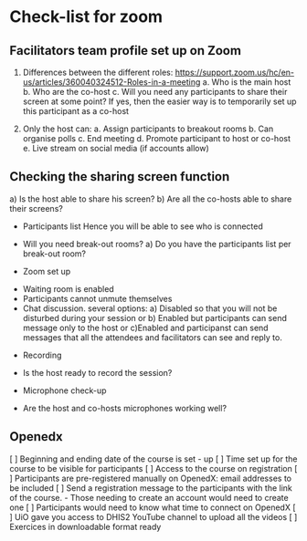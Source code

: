 # Check-list for zoom

## Facilitators team profile set up on Zoom
1. Differences between the different roles: https://support.zoom.us/hc/en-us/articles/360040324512-Roles-in-a-meeting
  a. Who is the main host
  b. Who are the co-host
  c. Will you need any participants to share their screen at some point? If yes, then the easier way is to temporarily set up this 
participant as a co-host 

2. Only the host can:
  a. Assign participants to breakout rooms
  b. Can organise polls
  c. End meeting
  d. Promote participant to host or co-host
  e. Live stream on social media (if accounts allow)


## Checking the sharing screen function
a) Is the host able to share his screen?
b) Are all the co-hosts able to share their screens?


* Participants list
Hence you will be able to see who is connected


* Will you need break-out rooms?
a) Do you have the participants list per break-out room?

* Zoom set up
- Waiting room is enabled
- Participants cannot unmute themselves
- Chat discussion. several options:
a) Disabled so that you will not be disturbed during your session or
b) Enabled but participants can send message only to the host or 
c)Enabled and participanst can send messages that all the attendees and facilitators can see and reply to.

* Recording
- Is the host ready to record the session?

* Microphone check-up
- Are the host and co-hosts microphones working well?

## Openedx

[ ] Beginning and ending date of the course is set - up 
[ ] Time set up for the course to be visible for participants
[ ] Access to the course on registration
[ ] Participants are pre-registered manually on OpenedX: email addresses to be included
[ ] Send a registration message to the participants with the link of the  course. - Those needing to create an account would need to create one
[ ] Participants would need to know what time to connect on OpenedX
[ ] UiO gave you access to DHIS2 YouTube channel to upload all the videos 
[ ] Exercices in downloadable format ready



